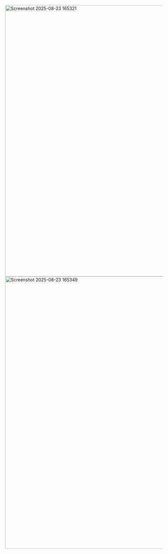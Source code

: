 <img width="1919" height="869" alt="Screenshot 2025-08-23 165321" src="https://github.com/user-attachments/assets/18fdd453-7754-44ea-bdcf-dc9b3612e596" />
<img width="1918" height="872" alt="Screenshot 2025-08-23 165349" src="https://github.com/user-attachments/assets/368313c4-7b43-4a52-98fd-776ce5a39734" />
